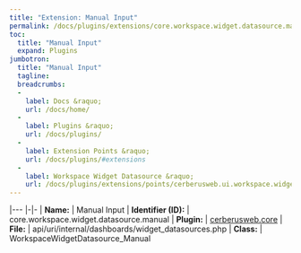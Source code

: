 ```yaml
---
title: "Extension: Manual Input"
permalink: /docs/plugins/extensions/core.workspace.widget.datasource.manual/
toc:
  title: "Manual Input"
  expand: Plugins
jumbotron:
  title: "Manual Input"
  tagline: 
  breadcrumbs:
  -
    label: Docs &raquo;
    url: /docs/home/
  -
    label: Plugins &raquo;
    url: /docs/plugins/
  -
    label: Extension Points &raquo;
    url: /docs/plugins/#extensions
  -
    label: Workspace Widget Datasource &raquo;
    url: /docs/plugins/extensions/points/cerberusweb.ui.workspace.widget.datasource
---
```


|---
|-|-
| **Name:** | Manual Input
| **Identifier (ID):** | core.workspace.widget.datasource.manual
| **Plugin:** | [cerberusweb.core](/docs/plugins/cerberusweb.core/)
| **File:** | api/uri/internal/dashboards/widget_datasources.php
| **Class:** | WorkspaceWidgetDatasource_Manual

